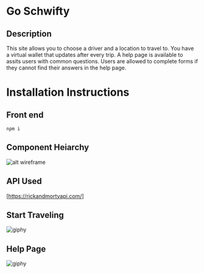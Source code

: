 # Go Schwifty

## Description
This site allows you to choose a driver and a location to travel to.
You have a virtual wallet that updates after every trip.
A help page is available to assits users with common questions.
Users are allowed to complete forms if they cannot find their answers in the help page.

# Installation Instructions
## Front end
```
npm i
```
## Component Heiarchy
![alt wireframe](https://i.imgur.com/ZTGDKHF.png)

## API Used
[https://rickandmortyapi.com/]

## Start Traveling

![giphy](https://media.giphy.com/media/cNqQXgpAiOx78Yya9j/giphy.gif)

## Help Page
![giphy](https://media.giphy.com/media/hW3u3qFMcW9sSrx3M1/giphy.gif)
